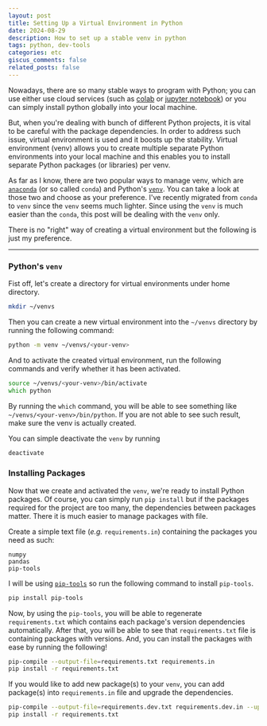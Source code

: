 ```yaml
---
layout: post
title: Setting Up a Virtual Environment in Python
date: 2024-08-29
description: How to set up a stable venv in python
tags: python, dev-tools
categories: etc
giscus_comments: false
related_posts: false
---
```


Nowadays, there are so many stable ways to program with Python;
you can use either use cloud services (such as [colab](https://colab.research.google.com/) or [jupyter notebook](https://jupyter.org/)) or you can simply install python globally into your local machine.

But, when you're dealing with bunch of different Python projects, it is vital to be careful with the package dependencies.
In order to address such issue, virtual environment is used and it boosts up the stability.
Virtual environment (venv) allows you to create multiple separate Python environments into your local machine and this enables you to install separate Python packages (or libraries) per venv.

As far as I know, there are two popular ways to manage venv, which are [`anaconda`](https://www.anaconda.com/) (or so called `conda`) and Python's [`venv`](https://docs.python.org/3/library/venv.html).
You can take a look at those two and choose as your preference.
I've recently migrated from `conda` to `venv` since the `venv` seems much lighter.
Since using the `venv` is much easier than the `conda`, this post will be dealing with the `venv` only.

There is no "right" way of creating a virtual environment but the following is just my preference.

---

### Python's `venv`

Fist off, let's create a directory for virtual environments under home directory.

```zsh
mkdir ~/venvs
```

Then you can create a new virtual environment into the `~/venvs` directory by running the following command:

```zsh
python -m venv ~/venvs/<your-venv>
```

And to activate the created virtual environment, run the following commands and verify whether it has been activated.

```zsh
source ~/venvs/<your-venv>/bin/activate
which python
```

By running the `which` command, you will be able to see something like `~/venvs/<your-venv>/bin/python`.
If you are not able to see such result, make sure the venv is actually created.

You can simple deactivate the `venv` by running

```zsh
deactivate
```

### Installing Packages

Now that we create and activated the `venv`, we're ready to install Python packages.
Of course, you can simply run `pip install` but if the packages required for the project are too many, the dependencies between packages matter.
There it is much easier to manage packages with file.

Create a simple text file (_e.g._ `requirements.in`) containing the packages you need as such:

```
numpy
pandas
pip-tools
```

I will be using [`pip-tools`](https://github.com/jazzband/pip-tools/) so run the following command to install `pip-tools`.

```zsh
pip install pip-tools
```

Now, by using the `pip-tools`, you will be able to regenerate `requirements.txt` which contains each package's version dependencies automatically.
After that, you will be able to see that `requirements.txt` file is containing packages with versions.
And, you can install the packages with ease by running the following!

```zsh
pip-compile --output-file=requirements.txt requirements.in
pip install -r requirements.txt
```

If you would like to add new package(s) to your `venv`, you can add package(s) into `requirements.in` file and upgrade the dependencies.

```zsh
pip-compile --output-file=requirements.dev.txt requirements.dev.in --upgrade
pip install -r requirements.txt
```
